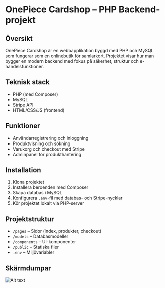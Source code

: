 # OnePiece Cardshop – PHP Backend-projekt

## Översikt
OnePiece Cardshop är en webbapplikation byggd med PHP och MySQL som fungerar som en onlinebutik för samlarkort. Projektet visar hur man bygger en modern backend med fokus på säkerhet, struktur och e-handelsfunktioner.

## Teknisk stack
- PHP (med Composer)
- MySQL
- Stripe API
- HTML/CSS/JS (frontend)

## Funktioner
- Användarregistrering och inloggning
- Produktvisning och sökning
- Varukorg och checkout med Stripe
- Adminpanel för produkthantering

## Installation
1. Klona projektet
2. Installera beroenden med Composer
3. Skapa databas i MySQL
4. Konfigurera `.env`-fil med databas- och Stripe-nycklar
5. Kör projektet lokalt via PHP-server

## Projektstruktur
- `/pages` – Sidor (index, produkter, checkout)
- `/models` – Databasmodeller
- `/components` – UI-komponenter
- `/public` – Statiska filer
- `.env` – Miljövariabler

## Skärmdumpar
![Alt text](https://s3.ezgif.com/tmp/ezgif-3cde571d407a45.gif)
